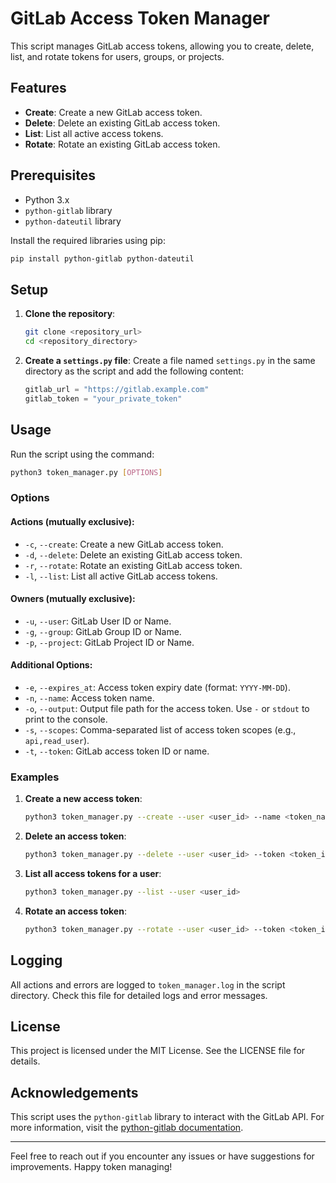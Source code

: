 # GitLab Access Token Manager

This script manages GitLab access tokens, allowing you to create, delete, list, and rotate tokens for users, groups, or projects.

## Features

- **Create**: Create a new GitLab access token.
- **Delete**: Delete an existing GitLab access token.
- **List**: List all active access tokens.
- **Rotate**: Rotate an existing GitLab access token.

## Prerequisites

- Python 3.x
- `python-gitlab` library
- `python-dateutil` library

Install the required libraries using pip:

```bash
pip install python-gitlab python-dateutil
```

## Setup

1. **Clone the repository**:

   ```bash
   git clone <repository_url>
   cd <repository_directory>
   ```

2. **Create a `settings.py` file**:
   Create a file named `settings.py` in the same directory as the script and add the following content:

   ```python
   gitlab_url = "https://gitlab.example.com"
   gitlab_token = "your_private_token"
   ```

## Usage

Run the script using the command:

```bash
python3 token_manager.py [OPTIONS]
```

### Options

#### Actions (mutually exclusive):

- `-c`, `--create`: Create a new GitLab access token.
- `-d`, `--delete`: Delete an existing GitLab access token.
- `-r`, `--rotate`: Rotate an existing GitLab access token.
- `-l`, `--list`: List all active GitLab access tokens.

#### Owners (mutually exclusive):

- `-u`, `--user`: GitLab User ID or Name.
- `-g`, `--group`: GitLab Group ID or Name.
- `-p`, `--project`: GitLab Project ID or Name.

#### Additional Options:

- `-e`, `--expires_at`: Access token expiry date (format: `YYYY-MM-DD`).
- `-n`, `--name`: Access token name.
- `-o`, `--output`: Output file path for the access token. Use `-` or `stdout` to print to the console.
- `-s`, `--scopes`: Comma-separated list of access token scopes (e.g., `api,read_user`).
- `-t`, `--token`: GitLab access token ID or name.

### Examples

1. **Create a new access token**:

   ```bash
   python3 token_manager.py --create --user <user_id> --name <token_name> --scopes "api,read_user" --expires_at "2024-12-31"
   ```

2. **Delete an access token**:

   ```bash
   python3 token_manager.py --delete --user <user_id> --token <token_id>
   ```

3. **List all access tokens for a user**:

   ```bash
   python3 token_manager.py --list --user <user_id>
   ```

4. **Rotate an access token**:

   ```bash
   python3 token_manager.py --rotate --user <user_id> --token <token_id> --expires_at "2025-12-31"
   ```

## Logging

All actions and errors are logged to `token_manager.log` in the script directory. Check this file for detailed logs and error messages.

## License

This project is licensed under the MIT License. See the LICENSE file for details.

## Acknowledgements

This script uses the `python-gitlab` library to interact with the GitLab API. For more information, visit the [python-gitlab documentation](https://python-gitlab.readthedocs.io/).

---

Feel free to reach out if you encounter any issues or have suggestions for improvements. Happy token managing!
